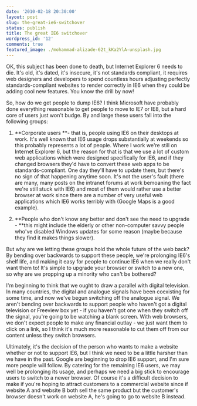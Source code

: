 ```yaml
---
date: '2010-02-18 20:30:00'
layout: post
slug: the-great-ie6-switchover
status: publish
title: The great IE6 switchover
wordpress_id: '12'
comments: true
featured_image: ./mohammad-alizade-62t_kKa2YlA-unsplash.jpg
---
```


OK, this subject has been done to death, but Internet Explorer 6 needs to die. It's old, it's dated, it's insecure, it's not standards compliant, it requires web designers and developers to spend countless hours adjusting perfectly standards-compliant websites to render correctly in IE6 when they could be adding cool new features. You know the drill by now!

So, how do we get people to dump IE6? I think Microsoft have probably done everything reasonable to get people to move to IE7 or IE8, but a hard core of users just won't budge. By and large these users fall into the following groups:


  1. **Corporate users **- that is, people using IE6 on their desktops at work. It's well known that IE6 usage drops substantially at weekends so this probably represents a lot of people. Where I work we're still on Internet Explorer 6, but the reason for that is that we use a lot of custom web applications which were designed specifically for IE6, and if they changed browsers they'd have to convert these web apps to be standards-compliant. One day they'll have to update them, but there's no sign of that happening anytime soon. It's not the user's fault (there are many, many posts on the intranet forums at work bemoaning the fact we're still stuck with IE6) and most of them would rather use a better browser at work since there are a number of very useful web applications which IE6 works terribly with (Google Maps is a good example).


  2. **People who don't know any better and don't see the need to upgrade - **this might include the elderly or other non-computer savvy people who've disabled Windows updates for some reason (maybe because they find it makes things slower).


But why are we letting these groups hold the whole future of the web back? By bending over backwards to support these people, we're prolonging IE6's shelf life, and making it easy for people to continue IE6 when we really don't want them to! It's simple to upgrade your browser or switch to a new one, so why are we propping up a minority who can't be bothered?

I'm beginning to think that we ought to draw a parallel with digital television. In many countries, the digital and analogue signals have been coexisting for some time, and now we've begun switching off the analogue signal. We aren't bending over backwards to support people who haven't got a digital television or Freeview box yet - if you haven't got one when they switch off the signal, you're going to be watching a blank screen. With web browsers, we don't expect people to make any financial outlay - we just want them to click on a link, so I think it's much more reasonable to cut them off from our content unless they switch browsers.

Ultimately, it's the decision of the person who wants to make a website whether or not to support IE6, but I think we need to be a little harsher than we have in the past. Google are beginning to drop IE6 support, and I'm sure more people will follow. By catering for the remaining IE6 users, we may well be prolonging its usage, and perhaps we need a big stick to encourage users to switch to a newer browser. Of course it's a difficult decision to make if you're hoping to attract customers to a commercial website since if website A and website B both sell the same product but the customer's browser doesn't work on website A, he's going to go to website B instead.
